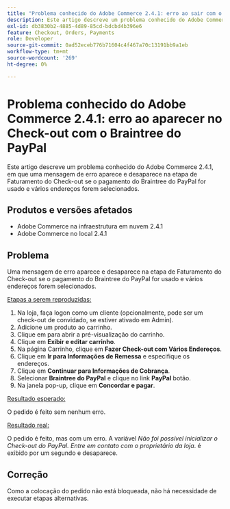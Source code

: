 ```yaml
---
title: "Problema conhecido do Adobe Commerce 2.4.1: erro ao sair com o PayPal Braintree"
description: Este artigo descreve um problema conhecido do Adobe Commerce 2.4.1, em que uma mensagem de erro aparece e desaparece na etapa de Faturamento do Check-out se o pagamento do Braintree do PayPal for usado e vários endereços forem selecionados.
exl-id: db3830b2-4885-4d89-85cd-bdcbd4b396e6
feature: Checkout, Orders, Payments
role: Developer
source-git-commit: 0ad52eceb776b71604c4f467a70c13191bb9a1eb
workflow-type: tm+mt
source-wordcount: '269'
ht-degree: 0%

---
```


# Problema conhecido do Adobe Commerce 2.4.1: erro ao aparecer no Check-out com o Braintree do PayPal

Este artigo descreve um problema conhecido do Adobe Commerce 2.4.1, em que uma mensagem de erro aparece e desaparece na etapa de Faturamento do Check-out se o pagamento do Braintree do PayPal for usado e vários endereços forem selecionados.

## Produtos e versões afetados

* Adobe Commerce na infraestrutura em nuvem 2.4.1
* Adobe Commerce no local 2.4.1

## Problema

Uma mensagem de erro aparece e desaparece na etapa de Faturamento do Check-out se o pagamento do Braintree do PayPal for usado e vários endereços forem selecionados.

<u>Etapas a serem reproduzidas:</u>

1. Na loja, faça logon como um cliente (opcionalmente, pode ser um check-out de convidado, se estiver ativado em Admin).
1. Adicione um produto ao carrinho.
1. Clique em para abrir a pré-visualização do carrinho.
1. Clique em **Exibir e editar carrinho**.
1. Na página Carrinho, clique em **Fazer Check-out com Vários Endereços**.
1. Clique em **Ir para Informações de Remessa** e especifique os endereços.
1. Clique em **Continuar para Informações de Cobrança**.
1. Selecionar **Braintree do PayPal** e clique no link **PayPal** botão.
1. Na janela pop-up, clique em **Concordar e pagar**.

<u>Resultado esperado:</u>

O pedido é feito sem nenhum erro.

<u>Resultado real:</u>

O pedido é feito, mas com um erro. A variável *Não foi possível inicializar o Check-out do PayPal. Entre em contato com o proprietário da loja*.  é exibido por um segundo e desaparece.

## Correção

Como a colocação do pedido não está bloqueada, não há necessidade de executar etapas alternativas.
